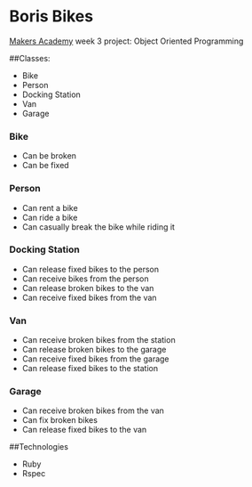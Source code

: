 Boris Bikes
===========
[Makers Academy](http://www.makersacademy.com) week 3 project: Object Oriented Programming

##Classes:
- Bike
- Person
- Docking Station
- Van
- Garage

### Bike
- Can be broken
- Can be fixed

### Person
- Can rent a bike
- Can ride a bike
- Can casually break the bike while riding it

### Docking Station
- Can release fixed bikes to the person
- Can receive bikes from the person
- Can release broken bikes to the van
- Can receive fixed bikes from the van

### Van
- Can receive broken bikes from the station
- Can release broken bikes to the garage
- Can receive fixed bikes from the garage
- Can release fixed bikes to the station

### Garage
- Can receive broken bikes from the van
- Can fix broken bikes
- Can release fixed bikes to the van

##Technologies
- Ruby
- Rspec